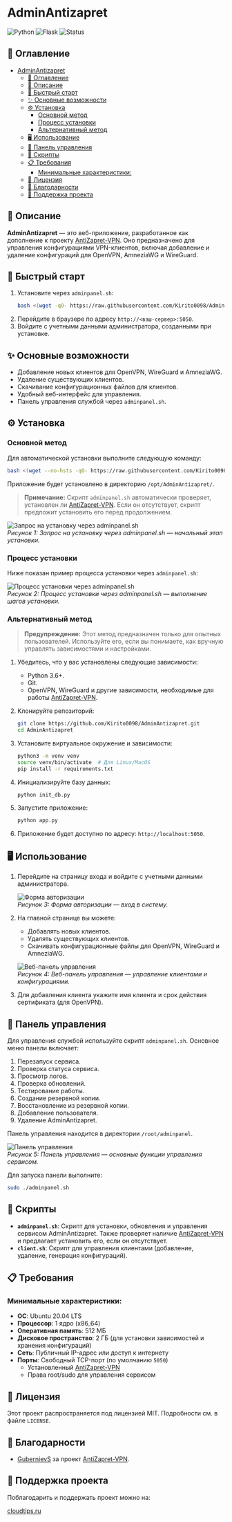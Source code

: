 # AdminAntizapret
![Python](https://img.shields.io/badge/python-3.10+-blue)
![Flask](https://img.shields.io/badge/flask-3.0-blue)
![Status](https://img.shields.io/badge/status-production-ready-brightgreen)

## 📑 Оглавление
- [AdminAntizapret](#adminantizapret)
  - [📑 Оглавление](#-оглавление)
  - [📝 Описание](#-описание)
  - [🚀 Быстрый старт](#-быстрый-старт)
  - [✨ Основные возможности](#-основные-возможности)
  - [⚙️ Установка](#️-установка)
    - [Основной метод](#основной-метод)
    - [Процесс установки](#процесс-установки)
    - [Альтернативный метод](#альтернативный-метод)
  - [🖥 Использование](#-использование)
  - [🔧 Панель управления](#-панель-управления)
  - [📜 Скрипты](#-скрипты)
  - [📋 Требования](#-требования)
    - [Минимальные характеристики:](#минимальные-характеристики)
  - [📄 Лицензия](#-лицензия)
  - [🙏 Благодарности](#-благодарности)
  - [💖 Поддержка проекта](#-поддержка-проекта)

## 📝 Описание
**AdminAntizapret** — это веб-приложение, разработанное как дополнение к проекту [AntiZapret-VPN](https://github.com/GubernievS/AntiZapret-VPN). Оно предназначено для управления конфигурациями VPN-клиентов, включая добавление и удаление конфигураций для OpenVPN, AmneziaWG и WireGuard.

## 🚀 Быстрый старт
1. Установите через `adminpanel.sh`:
   ```bash
   bash <(wget -qO- https://raw.githubusercontent.com/Kirito0098/AdminAntizapret/refs/heads/main/adminpanel.sh)
   ```
2. Перейдите в браузере по адресу `http://<ваш-сервер>:5050`.
3. Войдите с учетными данными администратора, созданными при установке.

## ✨ Основные возможности
- Добавление новых клиентов для OpenVPN, WireGuard и AmneziaWG.
- Удаление существующих клиентов.
- Скачивание конфигурационных файлов для клиентов.
- Удобный веб-интерфейс для управления.
- Панель управления службой через `adminpanel.sh`.

## ⚙️ Установка

### Основной метод
Для автоматической установки выполните следующую команду:
```bash
bash <(wget --no-hsts -qO- https://raw.githubusercontent.com/Kirito0098/AdminAntizapret/refs/heads/main/adminpanel.sh)
```
Приложение будет установлено в директорию `/opt/AdminAntizapret/`.

> **Примечание:** Скрипт `adminpanel.sh` автоматически проверяет, установлен ли [AntiZapret-VPN](https://github.com/GubernievS/AntiZapret-VPN). Если он отсутствует, скрипт предложит установить его перед продолжением.

![Запрос на установку через adminpanel.sh](https://github.com/user-attachments/assets/883914ed-59cb-454a-bea1-69917b1ecdba)  
*Рисунок 1: Запрос на установку через adminpanel.sh — начальный этап установки.*

### Процесс установки
Ниже показан пример процесса установки через `adminpanel.sh`:

![Процесс установки через adminpanel.sh](https://github.com/user-attachments/assets/16af7b08-ab40-488b-ad93-2d7c51cf4f09)  
*Рисунок 2: Процесс установки через adminpanel.sh — выполнение шагов установки.*

### Альтернативный метод
> **Предупреждение:** Этот метод предназначен только для опытных пользователей. Используйте его, если вы понимаете, как вручную управлять зависимостями и настройками.

1. Убедитесь, что у вас установлены следующие зависимости:
   - Python 3.6+.
   - Git.
   - OpenVPN, WireGuard и другие зависимости, необходимые для работы [AntiZapret-VPN](https://github.com/GubernievS/AntiZapret-VPN).

2. Клонируйте репозиторий:
   ```bash
   git clone https://github.com/Kirito0098/AdminAntizapret.git
   cd AdminAntizapret
   ```

3. Установите виртуальное окружение и зависимости:
   ```bash
   python3 -m venv venv
   source venv/bin/activate  # Для Linux/MacOS
   pip install -r requirements.txt
   ```

4. Инициализируйте базу данных:
   ```bash
   python init_db.py
   ```

5. Запустите приложение:
   ```bash
   python app.py
   ```

6. Приложение будет доступно по адресу: `http://localhost:5050`.

## 🖥 Использование
1. Перейдите на страницу входа и войдите с учетными данными администратора.
   
   ![Форма авторизации](https://github.com/user-attachments/assets/4f95b717-8864-432f-aa87-82fbeb0ce148)  
   *Рисунок 3: Форма авторизации — вход в систему.*

2. На главной странице вы можете:
   - Добавлять новых клиентов.
   - Удалять существующих клиентов.
   - Скачивать конфигурационные файлы для OpenVPN, WireGuard и AmneziaWG.

   ![Веб-панель управления](https://github.com/user-attachments/assets/e450429a-364a-49fe-9e1f-5b0e6d28698c)  
   *Рисунок 4: Веб-панель управления — управление клиентами и конфигурациями.*

3. Для добавления клиента укажите имя клиента и срок действия сертификата (для OpenVPN).

## 🔧 Панель управления
Для управления службой используйте скрипт `adminpanel.sh`. Основное меню панели включает:
1. Перезапуск сервиса.
2. Проверка статуса сервиса.
3. Просмотр логов.
4. Проверка обновлений.
5. Тестирование работы.
6. Создание резервной копии.
7. Восстановление из резервной копии.
8. Добавление пользователя.
9. Удаление AdminAntizapret.

Панель управления находится в директории `/root/adminpanel`.

![Панель управления](https://github.com/user-attachments/assets/c7618626-6f35-469d-a0b4-56b516e5328d)  
*Рисунок 5: Панель управления — основные функции управления сервисом.*

Для запуска панели выполните:
```bash
sudo ./adminpanel.sh
```

## 📜 Скрипты
- **`adminpanel.sh`**: Скрипт для установки, обновления и управления сервисом AdminAntizapret. Также проверяет наличие [AntiZapret-VPN](https://github.com/GubernievS/AntiZapret-VPN) и предлагает установить его, если он отсутствует.
- **`client.sh`**: Скрипт для управления клиентами (добавление, удаление, генерация конфигураций).

## 📋 Требования

### Минимальные характеристики:
- **ОС**: Ubuntu 20.04 LTS 
- **Процессор**: 1 ядро (x86_64)
- **Оперативная память**: 512 МБ
- **Дисковое пространство**: 2 ГБ (для установки зависимостей и хранения конфигураций)
- **Сеть**: Публичный IP-адрес или доступ к интернету
- **Порты**: Свободный TCP-порт (по умолчанию `5050`)
  - Установленный [AntiZapret-VPN](https://github.com/GubernievS/AntiZapret-VPN)
  - Права root/sudo для управления сервисом

## 📄 Лицензия
Этот проект распространяется под лицензией MIT. Подробности см. в файле `LICENSE`.

## 🙏 Благодарности
- [GubernievS](https://github.com/GubernievS) за проект [AntiZapret-VPN](https://github.com/GubernievS/AntiZapret-VPN).

## 💖 Поддержка проекта
Поблагодарить и поддержать проект можно на:

[cloudtips.ru](https://pay.cloudtips.ru/p/f556e032)
